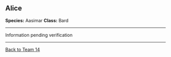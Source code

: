 ## Alice

**Species:** Aasimar 
**Class:** Bard  

---

Information pending verification

---

[Back to Team 14](./team_14.md)
